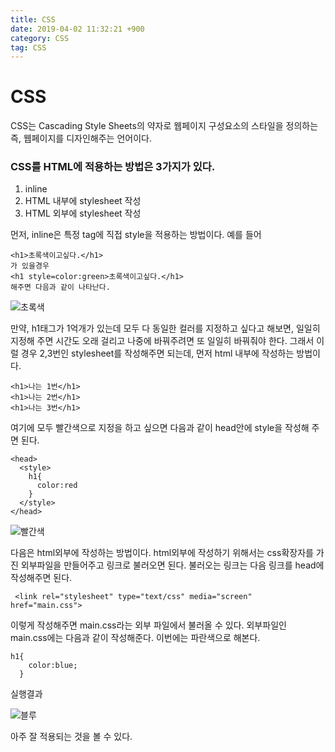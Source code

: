 ```yaml
---
title: CSS
date: 2019-04-02 11:32:21 +900
category: CSS
tag: CSS
---
```

# CSS
CSS는 Cascading Style Sheets의 약자로 웹페이지 구성요소의 스타일을 정의하는 즉, 웹페이지를 디자인해주는 언어이다.

### CSS를 HTML에 적용하는 방법은 3가지가 있다.
1. inline
2. HTML 내부에 stylesheet 작성
3. HTML 외부에 stylesheet 작성

먼저, inline은 특정 tag에 직접 style을 적용하는 방법이다.
예를 들어
```
<h1>초록색이고싶다.</h1>
가 있을경우
<h1 style=color:green>초록색이고싶다.</h1>
해주면 다음과 같이 나타난다.
```

![초록색](https://images.velog.io/post-images/swll04/99113ed0-51dc-11e9-a5f7-c51be80f90f8/-2019-03-29-13.39.04.jpg)

만약, h1태그가 1억개가 있는데 모두 다 동일한 컬러를 지정하고 싶다고 해보면, 일일히 지정해 주면 시간도 오래 걸리고 나중에 바꿔주려면 또 일일히 바꿔줘야 한다. 그래서 이럴 경우 2,3번인 stylesheet를 작성해주면 되는데, 먼저 html 내부에 작성하는 방법이다.
```
<h1>나는 1번</h1>
<h1>나는 2번</h1>
<h1>나는 3번</h1>
```

여기에 모두 빨간색으로 지정을 하고 싶으면 다음과 같이 head안에 style을 작성해 주면 된다.

```
<head>
  <style>
    h1{
	  color:red
    }
  </style>
</head>
```

![빨간색](https://images.velog.io/post-images/swll04/6aae2250-51dd-11e9-a806-8f3a20f1c19e/-2019-03-29-13.44.54.jpg)

다음은 html외부에 작성하는 방법이다.
html외부에 작성하기 위해서는 css확장자를 가진 외부파일을 만들어주고 링크로 불러오면 된다.
불러오는 링크는 다음 링크를 head에 작성해주면 된다.
```
 <link rel="stylesheet" type="text/css" media="screen" href="main.css">
```
이렇게 작성해주면 main.css라는 외부 파일에서 불러올 수 있다.
외부파일인 main.css에는 다음과 같이 작성해준다. 이번에는 파란색으로 해본다.
```
h1{
    color:blue;
  }
```
실행결과

![블루](https://images.velog.io/post-images/swll04/2d492a30-51de-11e9-a806-8f3a20f1c19e/-2019-03-29-13.50.22.jpg)

아주 잘 적용되는 것을 볼 수 있다.
